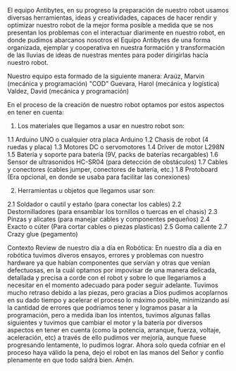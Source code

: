 El equipo Antibytes, en su progreso la preparación de nuestro robot usamos diversas herramientas, ideas y creatividades, capaces de hacer rendir y optimizar nuestro robot de la mejor forma posible a medida que se nos presentan los problemas con el interactuar diarimente en nuestro robot, en donde pudimos abarcanos nosotros el Equipo Antibytes de una forma organizada, ejemplar y cooperativa en nuestra formación y transformación de las lluvias de ideas de nuestras mentes para poder dirigirlas hacía nuestro robot.

Nuestro equipo esta formado de la siguiente manera:
Araúz, Marvin (mecánica y programación) "COD"
Guevara, Harol (mecánica y logística)
Valdez, David (mecánica y programación)

En el proceso de la creación de nuestro robot optamos por estos aspectos en tener en cuenta:

1. Los materiales que llegamos a usar en nuestro robot son:

1.1 Arduino UNO o cualquier otra placa Arduino
1.2 Chasis de robot (4 ruedas y placa)
1.3 Motores DC o servomotores 
1.4 Driver de motor L298N 
1.5 Batería y soporte para batería (9V, packs de baterías recargables)
1.6 Sensor de ultrasonidos HC-SR04 (para detección de obstáculos)
1.7 Cables y conectores (cables jumper, conectores de batería, etc.)
1.8 Protoboard (Era opcional, en donde se usaba para facilitar las conexiones)

2. Herramientas u objetos que llegamos usar son: 

2.1 Soldador o cautil y estaño (para conectar los cables)
2.2 Destornilladores (para ensamblar los tornillos o tuercas en el chasis)
2.3 Pinzas y alicates (para manejar cables y componentes pequeños)
2.4 Exacto o cúter (Para cortar cables o piezas plasticas)
2.5 Goma caliente
2.7 Crazy glue (pegamento)

Contexto Review de nuestro día a día en Robótica: En nuestro día a día en robótica tuvimos diveros ensayos, errores y problemas con nuestro hardware ya que habían componentes que servían y otras que venían defectuosas, en la cuál optamos por impovisar de una manera delicada, detallada y precisa a corde con el robot y sobre lo que llegariamos a necesitar en el momento adecuado para poder seguir adelante. Tuvimos mucho retraso debido a las piezas, pero gracias a Dios pudimos acoplarnos en su dado tiempo y acelerar el proceso lo máximo posible, minimizando así la cantidad de errores que podriamos tener y logramos pasar a la programación, pero a medida iban los intentos, tuvimos algunas fallas siguientes y tuvimos que cambiar el motor y la batería por diversos aspectos en tener en cuenta (como la potencia, arranque, fuerza, voltaje, aceleración, etc) a través de ello pudimos ver mejoría, aunque fuese progresando lentamente, lo pudimos lograr. Ahora solo queda cofniar en el proceso haya válido la pena, dejo el robot en las manos del Señor y confío plenamente en que todo saldrá bien. Amén. 
